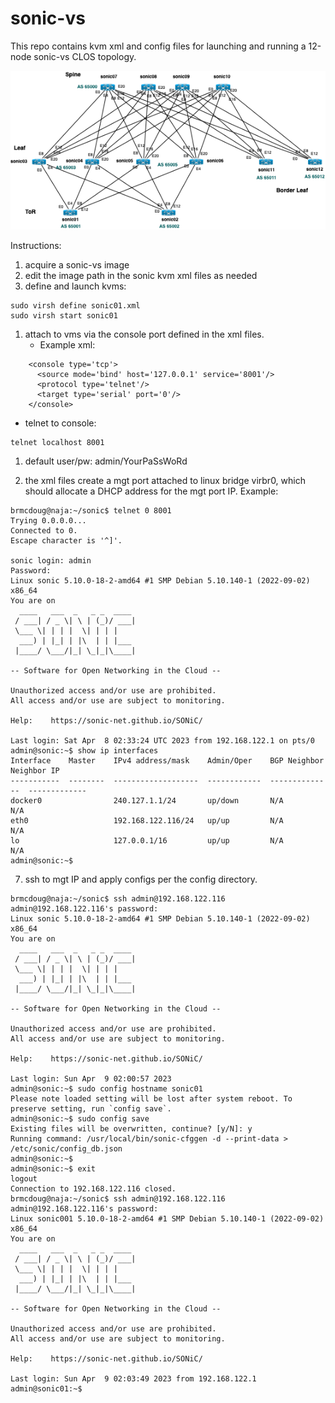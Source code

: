 # sonic-vs

This repo contains kvm xml and config files for launching and running a 12-node sonic-vs CLOS topology.

<img src="/diagrams/sonic-vs-clos.png" width="1200">

Instructions:
1. acquire a sonic-vs image
2. edit the image path in the sonic kvm xml files as needed
3. define and launch kvms:
```
sudo virsh define sonic01.xml
sudo virsh start sonic01
```
1. attach to vms via the console port defined in the xml files. 
   - Example xml:
```
    <console type='tcp'>
      <source mode='bind' host='127.0.0.1' service='8001'/>
      <protocol type='telnet'/>
      <target type='serial' port='0'/>
    </console>
```
   - telnet to console:
```
telnet localhost 8001
```
1. default user/pw: admin/YourPaSsWoRd

2. the xml files create a mgt port attached to linux bridge virbr0, which should allocate a DHCP address for the mgt port IP. Example:
```
brmcdoug@naja:~/sonic$ telnet 0 8001
Trying 0.0.0.0...
Connected to 0.
Escape character is '^]'.

sonic login: admin
Password: 
Linux sonic 5.10.0-18-2-amd64 #1 SMP Debian 5.10.140-1 (2022-09-02) x86_64
You are on
  ____   ___  _   _ _  ____
 / ___| / _ \| \ | (_)/ ___|
 \___ \| | | |  \| | | |
  ___) | |_| | |\  | | |___
 |____/ \___/|_| \_|_|\____|

-- Software for Open Networking in the Cloud --

Unauthorized access and/or use are prohibited.
All access and/or use are subject to monitoring.

Help:    https://sonic-net.github.io/SONiC/

Last login: Sat Apr  8 02:33:24 UTC 2023 from 192.168.122.1 on pts/0
admin@sonic:~$ show ip interfaces 
Interface    Master    IPv4 address/mask    Admin/Oper    BGP Neighbor    Neighbor IP
-----------  --------  -------------------  ------------  --------------  -------------
docker0                240.127.1.1/24       up/down       N/A             N/A
eth0                   192.168.122.116/24   up/up         N/A             N/A
lo                     127.0.0.1/16         up/up         N/A             N/A
admin@sonic:~$ 
```
7. ssh to mgt IP and apply configs per the config directory.
```
brmcdoug@naja:~/sonic$ ssh admin@192.168.122.116
admin@192.168.122.116's password: 
Linux sonic 5.10.0-18-2-amd64 #1 SMP Debian 5.10.140-1 (2022-09-02) x86_64
You are on
  ____   ___  _   _ _  ____
 / ___| / _ \| \ | (_)/ ___|
 \___ \| | | |  \| | | |
  ___) | |_| | |\  | | |___
 |____/ \___/|_| \_|_|\____|

-- Software for Open Networking in the Cloud --

Unauthorized access and/or use are prohibited.
All access and/or use are subject to monitoring.

Help:    https://sonic-net.github.io/SONiC/

Last login: Sun Apr  9 02:00:57 2023
admin@sonic:~$ sudo config hostname sonic01
Please note loaded setting will be lost after system reboot. To preserve setting, run `config save`.
admin@sonic:~$ sudo config save
Existing files will be overwritten, continue? [y/N]: y
Running command: /usr/local/bin/sonic-cfggen -d --print-data > /etc/sonic/config_db.json
admin@sonic:~$ 
admin@sonic:~$ exit
logout
Connection to 192.168.122.116 closed.
brmcdoug@naja:~/sonic$ ssh admin@192.168.122.116
admin@192.168.122.116's password: 
Linux sonic001 5.10.0-18-2-amd64 #1 SMP Debian 5.10.140-1 (2022-09-02) x86_64
You are on
  ____   ___  _   _ _  ____
 / ___| / _ \| \ | (_)/ ___|
 \___ \| | | |  \| | | |
  ___) | |_| | |\  | | |___
 |____/ \___/|_| \_|_|\____|

-- Software for Open Networking in the Cloud --

Unauthorized access and/or use are prohibited.
All access and/or use are subject to monitoring.

Help:    https://sonic-net.github.io/SONiC/

Last login: Sun Apr  9 02:03:49 2023 from 192.168.122.1
admin@sonic01:~$ 
```
